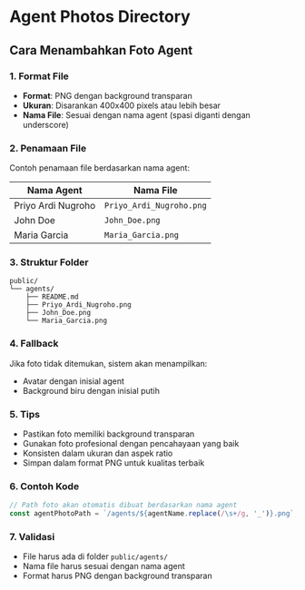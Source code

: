 # Agent Photos Directory

## Cara Menambahkan Foto Agent

### 1. Format File
- **Format**: PNG dengan background transparan
- **Ukuran**: Disarankan 400x400 pixels atau lebih besar
- **Nama File**: Sesuai dengan nama agent (spasi diganti dengan underscore)

### 2. Penamaan File
Contoh penamaan file berdasarkan nama agent:

| Nama Agent | Nama File |
|------------|-----------|
| Priyo Ardi Nugroho | `Priyo_Ardi_Nugroho.png` |
| John Doe | `John_Doe.png` |
| Maria Garcia | `Maria_Garcia.png` |

### 3. Struktur Folder
```
public/
└── agents/
    ├── README.md
    ├── Priyo_Ardi_Nugroho.png
    ├── John_Doe.png
    └── Maria_Garcia.png
```

### 4. Fallback
Jika foto tidak ditemukan, sistem akan menampilkan:
- Avatar dengan inisial agent
- Background biru dengan inisial putih

### 5. Tips
- Pastikan foto memiliki background transparan
- Gunakan foto profesional dengan pencahayaan yang baik
- Konsisten dalam ukuran dan aspek ratio
- Simpan dalam format PNG untuk kualitas terbaik

### 6. Contoh Kode
```javascript
// Path foto akan otomatis dibuat berdasarkan nama agent
const agentPhotoPath = `/agents/${agentName.replace(/\s+/g, '_')}.png`;
```

### 7. Validasi
- File harus ada di folder `public/agents/`
- Nama file harus sesuai dengan nama agent
- Format harus PNG dengan background transparan
